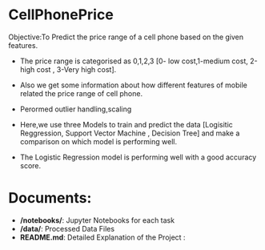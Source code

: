 # CellPhonePrice
Objective:To Predict the price range of a cell phone based on the given features.

- The price range is categorised as 0,1,2,3 [0- low cost,1-medium cost, 2-high cost , 3-Very high cost].

- Also we get some information about how different features of mobile related the price range of cell phone.
- Perormed outlier handling,scaling
-    Here,we use three Models to train and predict the data [Logisitic Reggression, Support Vector Machine , Decision Tree] and make a comparison on which model is performing well.

- The Logistic Regression model is performing well with a good accuracy score.

# Documents:
- **/notebooks/**: Jupyter Notebooks for each task
- **/data/**: Processed Data Files
- **README.md**: Detailed Explanation of the Project
:

